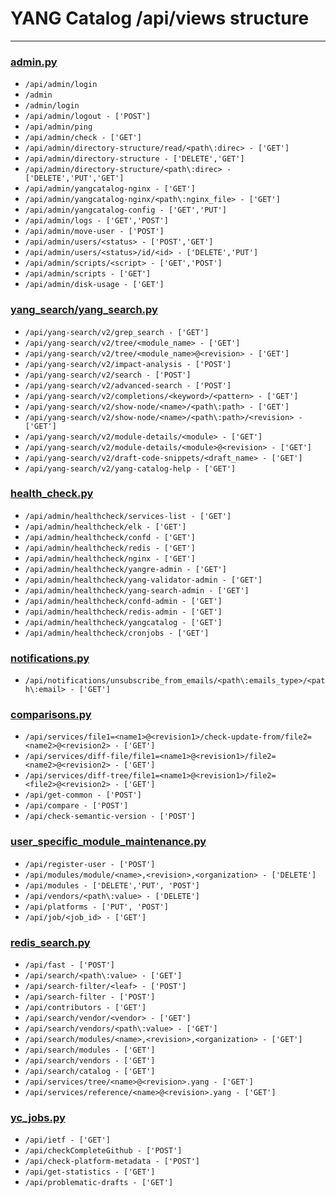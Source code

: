 # YANG Catalog /api/views structure

---

### [admin.py](https://github.com/YangCatalog/backend/blob/master/api/views/admin.py)
* `/api/admin/login`
* `/admin`
* `/admin/login`
* `/api/admin/logout - ['POST']`
* `/api/admin/ping`
* `/api/admin/check - ['GET']`
* `/api/admin/directory-structure/read/<path\:direc> - ['GET']`
* `/api/admin/directory-structure - ['DELETE','GET']`
* `/api/admin/directory-structure/<path\:direc> - ['DELETE','PUT','GET']`
* `/api/admin/yangcatalog-nginx - ['GET']`
* `/api/admin/yangcatalog-nginx/<path\:nginx_file> - ['GET']`
* `/api/admin/yangcatalog-config - ['GET','PUT']`
* `/api/admin/logs - ['GET','POST']`
* `/api/admin/move-user - ['POST']`
* `/api/admin/users/<status> - ['POST','GET']`
* `/api/admin/users/<status>/id/<id> - ['DELETE','PUT']`
* `/api/admin/scripts/<script> - ['GET','POST']`
* `/api/admin/scripts - ['GET']`
* `/api/admin/disk-usage - ['GET']`


### [yang_search/yang_search.py](https://github.com/YangCatalog/backend/blob/master/api/views/yang_search/yang_search.py)
* `/api/yang-search/v2/grep_search - ['GET']`
* `/api/yang-search/v2/tree/<module_name> - ['GET']`
* `/api/yang-search/v2/tree/<module_name>@<revision> - ['GET']`
* `/api/yang-search/v2/impact-analysis - ['POST']`
* `/api/yang-search/v2/search - ['POST']`
* `/api/yang-search/v2/advanced-search - ['POST']`
* `/api/yang-search/v2/completions/<keyword>/<pattern> - ['GET']`
* `/api/yang-search/v2/show-node/<name>/<path\:path> - ['GET']`
* `/api/yang-search/v2/show-node/<name>/<path\:path>/<revision> - ['GET']`
* `/api/yang-search/v2/module-details/<module> - ['GET']`
* `/api/yang-search/v2/module-details/<module>@<revision> - ['GET']`
* `/api/yang-search/v2/draft-code-snippets/<draft_name> - ['GET']`
* `/api/yang-search/v2/yang-catalog-help - ['GET']`


### [health_check.py](https://github.com/YangCatalog/backend/blob/master/api/views/health_check.py)
* `/api/admin/healthcheck/services-list - ['GET']`
* `/api/admin/healthcheck/elk - ['GET']`
* `/api/admin/healthcheck/confd - ['GET']`
* `/api/admin/healthcheck/redis - ['GET']`
* `/api/admin/healthcheck/nginx - ['GET']`
* `/api/admin/healthcheck/yangre-admin - ['GET']`
* `/api/admin/healthcheck/yang-validator-admin - ['GET']`
* `/api/admin/healthcheck/yang-search-admin - ['GET']`
* `/api/admin/healthcheck/confd-admin - ['GET']`
* `/api/admin/healthcheck/redis-admin - ['GET']`
* `/api/admin/healthcheck/yangcatalog - ['GET']`
* `/api/admin/healthcheck/cronjobs - ['GET']`


### [notifications.py](https://github.com/YangCatalog/backend/blob/master/api/views/notifications.py)
* `/api/notifications/unsubscribe_from_emails/<path\:emails_type>/<path\:email> - ['GET']`


### [comparisons.py](https://github.com/YangCatalog/backend/blob/master/api/views/comparisons.py)
* `/api/services/file1=<name1>@<revision1>/check-update-from/file2=<name2>@<revision2> - ['GET']`
* `/api/services/diff-file/file1=<name1>@<revision1>/file2=<name2>@<revision2> - ['GET']`
* `/api/services/diff-tree/file1=<name1>@<revision1>/file2=<file2>@<revision2> - ['GET']`
* `/api/get-common - ['POST']`
* `/api/compare - ['POST']`
* `/api/check-semantic-version - ['POST']`


### [user_specific_module_maintenance.py](https://github.com/YangCatalog/backend/blob/master/api/views/user_specific_module_maintenance.py)
* `/api/register-user - ['POST']`
* `/api/modules/module/<name>,<revision>,<organization> - ['DELETE']`
* `/api/modules - ['DELETE','PUT', 'POST']`
* `/api/vendors/<path\:value> - ['DELETE']`
* `/api/platforms - ['PUT', 'POST']`
* `/api/job/<job_id> - ['GET']`


### [redis_search.py](https://github.com/YangCatalog/backend/blob/master/api/views/redis_search.py)
* `/api/fast - ['POST']`
* `/api/search/<path\:value> - ['GET']`
* `/api/search-filter/<leaf> - ['POST']`
* `/api/search-filter - ['POST']`
* `/api/contributors - ['GET']`
* `/api/search/vendor/<vendor> - ['GET']`
* `/api/search/vendors/<path\:value> - ['GET']`
* `/api/search/modules/<name>,<revision>,<organization> - ['GET']`
* `/api/search/modules - ['GET']`
* `/api/search/vendors - ['GET']`
* `/api/search/catalog - ['GET']`
* `/api/services/tree/<name>@<revision>.yang - ['GET']`
* `/api/services/reference/<name>@<revision>.yang - ['GET']`


### [yc_jobs.py](https://github.com/YangCatalog/backend/blob/master/api/views/yc_jobs.py)
* `/api/ietf - ['GET']`
* `/api/checkCompleteGithub - ['POST']`
* `/api/check-platform-metadata - ['POST']`
* `/api/get-statistics - ['GET']`
* `/api/problematic-drafts - ['GET']`
